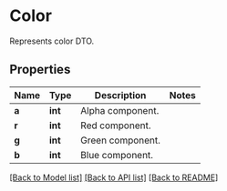 ﻿# Color
Represents color DTO.

## Properties
Name | Type | Description | Notes
------------ | ------------- | ------------- | -------------
**a** | **int** | Alpha component. | 
**r** | **int** | Red component. | 
**g** | **int** | Green component. | 
**b** | **int** | Blue component. | 

[[Back to Model list]](../README.md#documentation-for-models) [[Back to API list]](../README.md#documentation-for-api-endpoints) [[Back to README]](../README.md)


